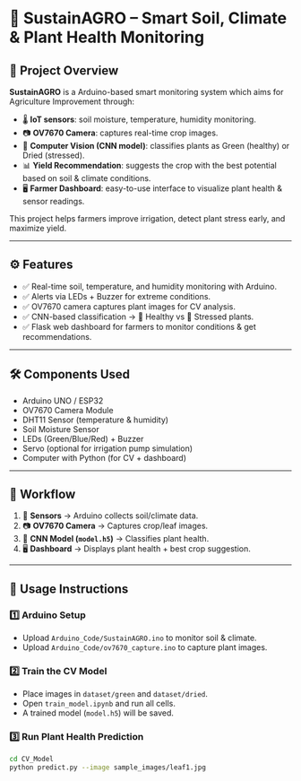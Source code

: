 # 🌱 SustainAGRO – Smart Soil, Climate & Plant Health Monitoring  

## 📖 Project Overview  
**SustainAGRO** is a Arduino-based smart monitoring system which aims for Agriculture Improvement through:

- 🌡️ **IoT sensors**: soil moisture, temperature, humidity monitoring.  
- 📷 **OV7670 Camera**: captures real-time crop images.  
- 🤖 **Computer Vision (CNN model)**: classifies plants as Green (healthy) or Dried (stressed).  
- 📊 **Yield Recommendation**: suggests the crop with the best potential based on soil & climate conditions.  
- 🖥️ **Farmer Dashboard**: easy-to-use interface to visualize plant health & sensor readings.  

This project helps farmers improve irrigation, detect plant stress early, and maximize yield.  

---

## ⚙️ Features  
- ✅ Real-time soil, temperature, and humidity monitoring with Arduino.  
- ✅ Alerts via LEDs + Buzzer for extreme conditions.  
- ✅ OV7670 camera captures plant images for CV analysis.  
- ✅ CNN-based classification → 🌱 Healthy vs 🍂 Stressed plants.  
- ✅ Flask web dashboard for farmers to monitor conditions & get recommendations.  

---

## 🛠️ Components Used  
- Arduino UNO / ESP32  
- OV7670 Camera Module  
- DHT11 Sensor (temperature & humidity)  
- Soil Moisture Sensor  
- LEDs (Green/Blue/Red) + Buzzer  
- Servo (optional for irrigation pump simulation)  
- Computer with Python (for CV + dashboard)

---

## 🔌 Workflow  

1. 🌱 **Sensors** → Arduino collects soil/climate data.  
2. 📷 **OV7670 Camera** → Captures crop/leaf images.  
3. 🧠 **CNN Model (`model.h5`)** → Classifies plant health.  
4. 🖥️ **Dashboard** → Displays plant health + best crop suggestion.  

---

## 📜 Usage Instructions  

### 1️⃣ Arduino Setup  
- Upload `Arduino_Code/SustainAGRO.ino` to monitor soil & climate.  
- Upload `Arduino_Code/ov7670_capture.ino` to capture plant images.  

### 2️⃣ Train the CV Model  
- Place images in `dataset/green` and `dataset/dried`.  
- Open `train_model.ipynb` and run all cells.  
- A trained model (`model.h5`) will be saved.  

### 3️⃣ Run Plant Health Prediction  
```bash
cd CV_Model
python predict.py --image sample_images/leaf1.jpg

